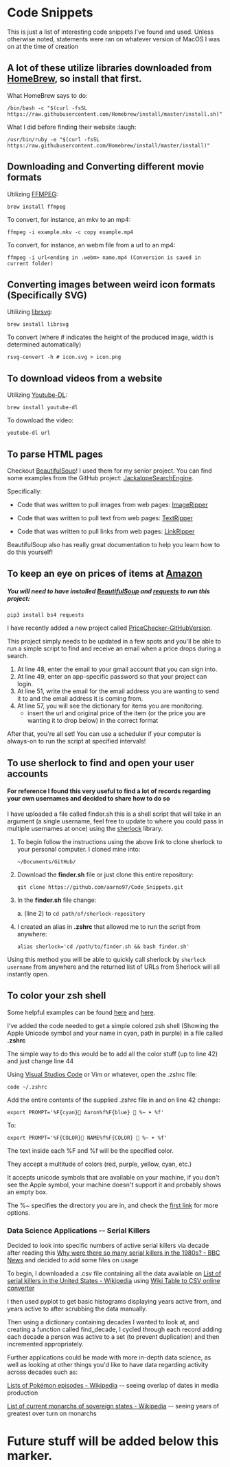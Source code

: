 # Code Snippets
This is just a list of interesting code snippets I've found and used. Unless otherwise noted, statements were ran on whatever version of MacOS I was on at the time of creation

## A lot of these utilize libraries downloaded from [HomeBrew](https://brew.sh), so install that first. 

What HomeBrew says to do: 
``` 
/bin/bash -c "$(curl -fsSL https://raw.githubusercontent.com/Homebrew/install/master/install.sh)" 
```

What I did before finding their website :laugh: 
```
/usr/bin/ruby -e "$(curl -fsSL https:/raw.githubusercontent.com/Homebrew/install/master/install)"
```

## Downloading and Converting different movie formats 

Utilizing [FFMPEG](https://www.ffmpeg.org):

```
brew install ffmpeg
```

To convert, for instance, an mkv to an mp4:

```
ffmpeg -i example.mkv -c copy example.mp4
```

To convert, for instance, an webm file from a url to an mp4: 

```
ffmpeg -i url<ending in .webm> name.mp4 (Conversion is saved in current folder)
```

## Converting images between weird icon formats (Specifically SVG)

Utilizing [librsvg](https://en.wikipedia.org/wiki/Librsvg):

```
brew install librsvg
```

To convert (where # indicates the height of the produced image, width is determined automatically) 

```
rsvg-convert -h # icon.svg > icon.png
```

## To download videos from a website

Utilizing [Youtube-DL](https://ytdl-org.github.io/youtube-dl/index.html): 

```
brew install youtube-dl
```

To download the video: 

```
youtube-dl url
```

## To parse HTML pages 

Checkout [BeautifulSoup](https://pypi.org/project/beautifulsoup4/)! I used them for my senior project. You can find some examples from the GitHub project: [JackalopeSearchEngine](https://github.com/aarno97/JackalopeSearchEngine). 

Specifically: 

* Code that was written to pull images from web pages: [ImageRipper](https://github.com/aarno97/JackalopeSearchEngine/blob/master/ImageRipper/ImageRipper.py)

* Code that was written to pull text from web pages: [TextRipper](https://github.com/aarno97/JackalopeSearchEngine/blob/master/TextRipper/TextRipper.py)

* Code that was written to pull links from web pages: [LinkRipper](https://github.com/aarno97/JackalopeSearchEngine/blob/master/LinkRipper/LinkRipper.py) 

BeautifulSoup also has really great documentation to help you learn how to do this yourself!

## To keep an eye on prices of items at [Amazon](https://smile.amazon.com)

##### You will need to have installed [BeautifulSoup](https://pypi.org/project/beautifulsoup4/) and [requests](https://requests.readthedocs.io/en/master/) to run this project: 
```
pip3 install bs4 requests
``` 

I have recently added a new project called [PriceChecker-GitHubVersion](https://github.com/aarno97/Code_Snippets/tree/master/PriceChecker-GitHubVersion). 

This project simply needs to be updated in a few spots and you'll be able to run a simple script to find and receive an email when a price drops during a search.

1. At line 48, enter the email to your gmail account that you can sign into. 
2. At line 49, enter an app-specific password so that your project can login. 
3. At line 51, write the email for the email address you are wanting to send it to and the email address it is coming from. 
4. At line 57, you will see the dictionary for items you are monitoring. 
    * insert the url and original price of the item (or the price you are wanting it to drop below) in the correct format

After that, you're all set! You can use a scheduler if your computer is always-on to run the script at specified intervals!  

## To use sherlock to find and open your user accounts

#### For reference I found this very useful to find a lot of records regarding your own usernames and decided to share how to do so 

I have uploaded a file called finder.sh this is a shell script that will take in an argument (a single username, feel free to update to where you could pass in multiple usernames at once) using the [sherlock](https://github.com/sherlock-project/sherlock) library. 

1. To begin follow the instructions using the above link to clone sherlock to your personal computer. I cloned mine into: 

    ```
    ~/Documents/GitHub/
    ```

2. Download the **finder.sh** file or just clone this entire repository: 
    
   ```
   git clone https://github.com/aarno97/Code_Snippets.git
   ```
   
3. In the **finder.sh** file change:
 
    a. (line 2) to `cd path/of/sherlock-repository`
    
4. I created an alias in **.zshrc** that allowed me to run the script from anywhere: 

    ```
   alias sherlock='cd /path/to/finder.sh && bash finder.sh'
   ```

Using this method you will be able to quickly call sherlock by `sherlock username` from anywhere and the returned list of URLs from Sherlock will all instantly open. 

## To color your zsh shell

Some helpful examples can be found [here](https://blog.balthazar-rouberol.com/customizing-your-shell) and [here](https://scriptingosx.com/2019/07/moving-to-zsh-06-customizing-the-zsh-prompt/).

I've added the code needed to get a simple colored zsh shell (Showing the Apple Unicode symbol and your name in cyan, path in purple) in a file called **.zshrc**

The simple way to do this would be to add all the color stuff (up to line 42) and just change line 44

Using [Visual Studios Code](https://code.visualstudio.com) or Vim or whatever, open the .zshrc file:

```
code ~/.zshrc
```

Add the entire contents of the supplied .zshrc file in and on line 42 change: 

```
export PROMPT='%F{cyan} Aaron%f%F{blue} 🏡 %~ ➤ %f'
```

To: 

```
export PROMPT='%F{COLOR} NAME%f%F{COLOR} 🏡 %~ ➤ %f'
```

The text inside each %F and %f will be the specified color. 

They accept a multitude of colors (red, purple, yellow, cyan, etc.)

It accepts unicode symbols that are available on your machine, if you don't see the Apple symbol, your machine doesn't support it and probably shows an empty box. 

The %~ specifies the directory you are in, and check the [first link](https://blog.balthazar-rouberol.com/customizing-your-shell) for more options. 

### Data Science Applications -- Serial Killers

Decided to look into specific numbers of active serial killers via decade after reading this [Why were there so many serial killers in the 1980s? - BBC News](https://www.bbc.com/news/world-us-canada-45324622) and decided to add some files on usage

To begin, I downloaded a .csv file containing all the data available on [List of serial killers in the United States - Wikipedia](https://en.wikipedia.org/wiki/List_of_serial_killers_in_the_United_States) using [Wiki Table to CSV online converter](https://wikitable2csv.ggor.de/)

I then used pyplot to get basic histograms displaying years active from, and years active to after scrubbing the data manually.

Then using a dictionary containing decades I wanted to look at, and creating a function called find_decade, I cycled through each record adding each decade a person was active to a set (to prevent duplication) and then incremented appropriately. 

Further applications could be made with more in-depth data science, as well as looking at other things you'd like to have data regarding activity across decades such as: 

[Lists of Pokémon episodes - Wikipedia](https://en.wikipedia.org/wiki/Lists_of_Pok%C3%A9mon_episodes) -- seeing overlap of dates in media production

[List of current monarchs of sovereign states - Wikipedia](https://en.wikipedia.org/wiki/List_of_current_monarchs_of_sovereign_states) -- seeing years of greatest over turn on monarchs



# Future stuff will be added below this marker. 
